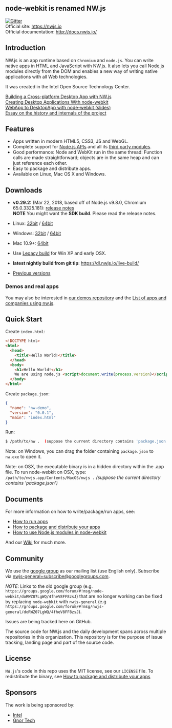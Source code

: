 ## node-webkit is renamed NW.js

[![Gitter](https://badges.gitter.im/Join%20Chat.svg)](https://gitter.im/nwjs/nw.js?utm_source=badge&utm_medium=badge&utm_campaign=pr-badge&utm_content=badge)  
Official site: https://nwjs.io  
Official documentation: http://docs.nwjs.io/  
## Introduction

NW.js is an app runtime based on `Chromium` and `node.js`. You can 
write native apps in HTML and JavaScript with NW.js. It also lets you
call Node.js modules directly from the DOM and enables a new way of writing
native applications with all Web technologies.

It was created in the Intel Open Source Technology Center.

[Building a Cross-platform Desktop App with NW.js](https://www.sitepoint.com/cross-platform-desktop-app-nw-js/)     
[Creating Desktop Applications With node-webkit](https://strongloop.com/strongblog/creating-desktop-applications-with-node-webkit/)     
[WebApp to DesktopApp with node-webkit (slides)](http://oldgeeksguide.github.io/presentations/html5devconf2013/wtod.html)  
[Essay on the history and internals of the project](http://yedingding.com/2014/08/01/node-webkit-intro-en.html)

## Features

* Apps written in modern HTML5, CSS3, JS and WebGL.
* Complete support for [Node.js APIs](https://nodejs.org/api/) and all its [third party modules](https://www.npmjs.com/).
* Good performance: Node and WebKit run in the same thread: Function calls are made straightforward; objects are in the same heap and can just reference each other.
* Easy to package and distribute apps.
* Available on Linux, Mac OS X and Windows.

## Downloads
* **v0.29.2:** (Mar 22, 2018, based off of Node.js v9.8.0, Chromium 65.0.3325.181): [release notes](https://nwjs.io/blog/v0.29.2/)  
 **NOTE** You might want the **SDK build**. Please read the release notes.
 * Linux: [32bit](https://dl.nwjs.io/v0.29.2/nwjs-v0.29.2-linux-ia32.tar.gz) / [64bit](https://dl.nwjs.io/v0.29.2/nwjs-v0.29.2-linux-x64.tar.gz)
 * Windows: [32bit](https://dl.nwjs.io/v0.29.2/nwjs-v0.29.2-win-ia32.zip) / [64bit](https://dl.nwjs.io/v0.29.2/nwjs-v0.29.2-win-x64.zip)
 * Mac 10.9+: [64bit](https://dl.nwjs.io/v0.29.2/nwjs-v0.29.2-osx-x64.zip)
 * Use [Legacy build](http://nwjs.io/downloads/) for Win XP and early OSX.

* **latest nightly build from git tip**: https://dl.nwjs.io/live-build/

* [Previous versions](https://dl.nwjs.io)

### Demos and real apps
You may also be interested in [our demos repository](https://github.com/zcbenz/nw-sample-apps) and the [List of apps and companies using nw.js](https://github.com/nwjs/nw.js/wiki/List-of-apps-and-companies-using-nw.js).

## Quick Start

Create `index.html`:

```html
<!DOCTYPE html>
<html>
  <head>
    <title>Hello World!</title>
  </head>
  <body>
    <h1>Hello World!</h1>
    We are using node.js <script>document.write(process.version)</script>.
  </body>
</html>
```

Create `package.json`:

```json
{
  "name": "nw-demo",
  "version": "0.0.1",
  "main": "index.html"
}
```

Run:  
```bash
$ /path/to/nw .  (suppose the current directory contains 'package.json')
```

Note: on Windows, you can drag the folder containing `package.json` to `nw.exe` to open it.

Note: on OSX, the executable binary is in a hidden directory within the .app file. To run node-webkit on OSX, type:  
`/path/to/nwjs.app/Contents/MacOS/nwjs .` *(suppose the current directory contains 'package.json')*   

## Documents

For more information on how to write/package/run apps, see:

* [How to run apps](https://github.com/nwjs/nw.js/wiki/How-to-run-apps)
* [How to package and distribute your apps](https://github.com/nwjs/nw.js/wiki/How-to-package-and-distribute-your-apps)
* [How to use Node.js modules in node-webkit](https://github.com/nwjs/nw.js/wiki/Using-Node-modules)

And our [Wiki](https://github.com/nwjs/nw.js/wiki) for much more.

## Community

We use the [google group](https://groups.google.com/d/forum/nwjs-general) as
our mailing list (use English only). Subscribe via [nwjs-general+subscribe@googlegroups.com](mailto:nwjs-general+subscribe@googlegroups.com).

*NOTE*: Links to the old google group (e.g. `https://groups.google.com/forum/#!msg/node-webkit/doRWZ07LgWQ/4fheV8FF8zsJ`) that are no longer working can be fixed by replacing `node-webkit` with `nwjs-general` (e.g `https://groups.google.com/forum/#!msg/nwjs-general/doRWZ07LgWQ/4fheV8FF8zsJ`).

Issues are being tracked here on GitHub.

The source code for NW.js and the daily development spans across multiple repositories in this organization. This repository is for the purpose of issue tracking, landing page and part of the source code.

## License

`NW.js`'s code in this repo uses the MIT license, see our `LICENSE` file. To redistribute the binary, see [How to package and distribute your apps](https://github.com/nwjs/nw.js/wiki/How-to-package-and-distribute-your-apps)

## Sponsors

The work is being sponsored by:  
* [Intel](https://www.intel.com/content/www/us/en/homepage.html)
* [Gnor Tech](http://gnor.net)
